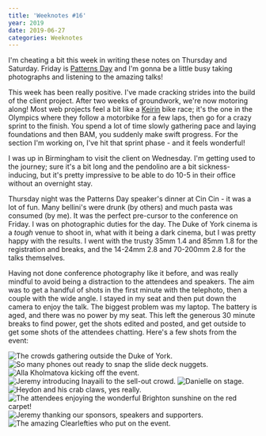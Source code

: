 ```yaml
---
title: 'Weeknotes #16'
year: 2019
date: 2019-06-27
categories: Weeknotes
---
```


I'm cheating a bit this week in writing these notes on Thursday and Saturday. Friday is [Patterns Day](https://patternsday.com/) and I'm gonna be a little busy taking photographs and listening to the amazing talks!

This week has been really positive. I've made cracking strides into the build of the client project. After two weeks of groundwork, we're now motoring along! Most web projects feel a bit like a [Keirin](https://en.wikipedia.org/wiki/Keirin) bike race; it's the one in the Olympics where they follow a motorbike for a few laps, then go for a crazy sprint to the finish. You spend a lot of time slowly gathering pace and laying foundations and then BAM, you suddenly make swift progress. For the section I'm working on, I've hit that sprint phase - and it feels wonderful!

I was up in Birmingham to visit the client on Wednesday. I'm getting used to the journey; sure it's a bit long and the pendolino are a bit sickness-inducing, but it's pretty impressive to be able to do 10-5 in their office without an overnight stay.

Thursday night was the Patterns Day speaker's dinner at Cin Cin - it was a lot of fun. Many bellini's were drunk (by others) and much pasta was consumed (by me). It was the perfect pre-cursor to the conference on Friday. I was on photographic duties for the day. The Duke of York cinema is a _tough_ venue to shoot in, what with it being a dark cinema, but I was pretty happy with the results. I went with the trusty 35mm 1.4 and 85mm 1.8 for the registration and breaks, and the 14-24mm 2.8 and 70-200mm 2.8 for the talks themselves.

Having not done conference photography like it before, and was really mindful to avoid being a distraction to the attendees and speakers. The aim was to get a handful of shots in the first minute with the telephoto, then a couple with the wide angle. I stayed in my seat and then put down the camera to enjoy the talk. The biggest problem was my laptop. The battery is aged, and there was no power by my seat. This left the generous 30 minute breaks to find power, get the shots edited and posted, and get outside to get some shots of the attendees chatting. Here's a few shots from the event:

![The crowds gathering outside the Duke of York.](/images/blog/20190628-30.jpg)
![So many phones out ready to snap the slide deck nuggets.](/images/blog/20190628-35.jpg)
![Alla Kholmatova kicking off the event.](/images/blog/20190628-45.jpg)
![Jeremy introducing Inayaili to the sell-out crowd.](/images/blog/20190628-46.jpg)
![Danielle on stage.](/images/blog/20190628-60.jpg)
![Heydon and his crab claws, yes really.](/images/blog/20190628-67.jpg)
![The attendees enjoying the wonderful Brighton sunshine on the red carpet!](/images/blog/20190628-78.jpg)
![Jeremy thanking our sponsors, speakers and supporters.](/images/blog/20190628-89.jpg)
![The amazing Clearlefties who put on the event.](/images/blog/20190628-6.jpg)
